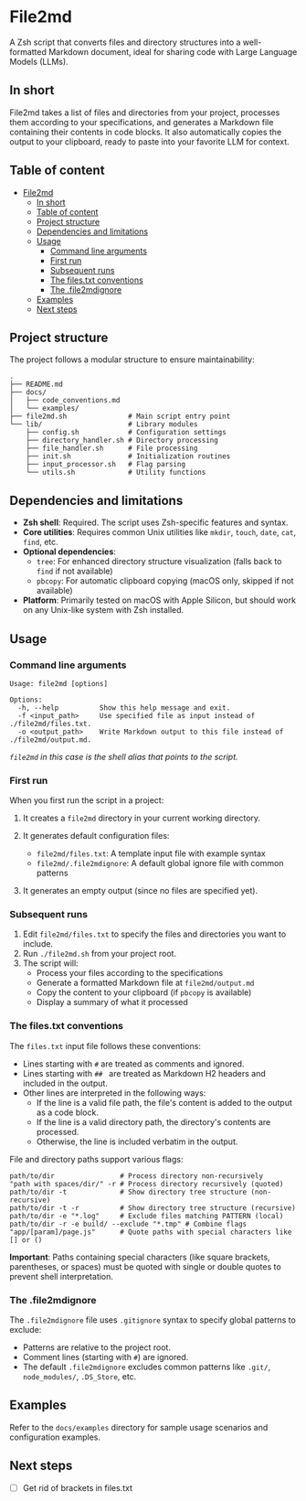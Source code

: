 # File2md

A Zsh script that converts files and directory structures into a well-formatted Markdown document, ideal for sharing code with Large Language Models (LLMs).

## In short

File2md takes a list of files and directories from your project, processes them according to your specifications, and generates a Markdown file containing their contents in code blocks. It also automatically copies the output to your clipboard, ready to paste into your favorite LLM for context.

## Table of content

- [File2md](#file2md)
  - [In short](#in-short)
  - [Table of content](#table-of-content)
  - [Project structure](#project-structure)
  - [Dependencies and limitations](#dependencies-and-limitations)
  - [Usage](#usage)
    - [Command line arguments](#command-line-arguments)
    - [First run](#first-run)
    - [Subsequent runs](#subsequent-runs)
    - [The files.txt conventions](#the-filestxt-conventions)
    - [The .file2mdignore](#the-file2mdignore)
  - [Examples](#examples)
  - [Next steps](#next-steps)

## Project structure

The project follows a modular structure to ensure maintainability:

```
.
├── README.md
├── docs/
│   ├── code_conventions.md
│   └── examples/
├── file2md.sh               # Main script entry point
└── lib/                     # Library modules
    ├── config.sh            # Configuration settings
    ├── directory_handler.sh # Directory processing
    ├── file_handler.sh      # File processing
    ├── init.sh              # Initialization routines
    ├── input_processor.sh   # Flag parsing
    └── utils.sh             # Utility functions
```

## Dependencies and limitations

- **Zsh shell**: Required. The script uses Zsh-specific features and syntax.
- **Core utilities**: Requires common Unix utilities like `mkdir`, `touch`, `date`, `cat`, `find`, etc.
- **Optional dependencies**:
  - `tree`: For enhanced directory structure visualization (falls back to `find` if not available)
  - `pbcopy`: For automatic clipboard copying (macOS only, skipped if not available)
- **Platform**: Primarily tested on macOS with Apple Silicon, but should work on any Unix-like system with Zsh installed.

## Usage

### Command line arguments

```
Usage: file2md [options]

Options:
  -h, --help          Show this help message and exit.
  -f <input_path>     Use specified file as input instead of ./file2md/files.txt.
  -o <output_path>    Write Markdown output to this file instead of ./file2md/output.md.
```

_`file2md` in this case is the shell alias that points to the script._

### First run

When you first run the script in a project:

1. It creates a `file2md` directory in your current working directory.
2. It generates default configuration files:

   - `file2md/files.txt`: A template input file with example syntax
   - `file2md/.file2mdignore`: A default global ignore file with common patterns

3. It generates an empty output (since no files are specified yet).

### Subsequent runs

1. Edit `file2md/files.txt` to specify the files and directories you want to include.
2. Run `./file2md.sh` from your project root.
3. The script will:
   - Process your files according to the specifications
   - Generate a formatted Markdown file at `file2md/output.md`
   - Copy the content to your clipboard (if `pbcopy` is available)
   - Display a summary of what it processed

### The files.txt conventions

The `files.txt` input file follows these conventions:

- Lines starting with `#` are treated as comments and ignored.
- Lines starting with `## ` are treated as Markdown H2 headers and included in the output.
- Other lines are interpreted in the following ways:
  - If the line is a valid file path, the file's content is added to the output as a code block.
  - If the line is a valid directory path, the directory's contents are processed.
  - Otherwise, the line is included verbatim in the output.

File and directory paths support various flags:

```
path/to/dir                # Process directory non-recursively
"path with spaces/dir/" -r # Process directory recursively (quoted)
path/to/dir -t             # Show directory tree structure (non-recursive)
path/to/dir -t -r          # Show directory tree structure (recursive)
path/to/dir -e "*.log"     # Exclude files matching PATTERN (local)
path/to/dir -r -e build/ --exclude "*.tmp" # Combine flags
"app/[param]/page.js"      # Quote paths with special characters like [] or ()
```

**Important**: Paths containing special characters (like square brackets, parentheses, or spaces) must be quoted with single or double quotes to prevent shell interpretation.

### The .file2mdignore

The `.file2mdignore` file uses `.gitignore` syntax to specify global patterns to exclude:

- Patterns are relative to the project root.
- Comment lines (starting with `#`) are ignored.
- The default `.file2mdignore` excludes common patterns like `.git/`, `node_modules/`, `.DS_Store`, etc.

## Examples

Refer to the `docs/examples` directory for sample usage scenarios and configuration examples.

## Next steps

- [ ] Get rid of brackets in files.txt
